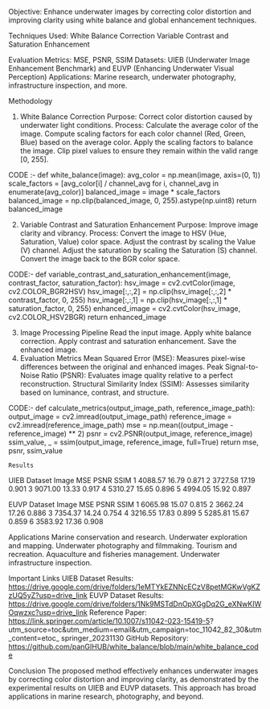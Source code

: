 Objective: Enhance underwater images by correcting color distortion and improving clarity using white balance and global enhancement techniques.

Techniques Used:
White Balance Correction
Variable Contrast and Saturation Enhancement


Evaluation Metrics: MSE, PSNR, SSIM
Datasets: UIEB (Underwater Image Enhancement Benchmark) and EUVP (Enhancing Underwater Visual Perception)
Applications: Marine research, underwater photography, infrastructure inspection, and more.

Methodology
1. White Balance Correction
Purpose: Correct color distortion caused by underwater light conditions.
Process:
Calculate the average color of the image.
Compute scaling factors for each color channel (Red, Green, Blue) based on the average color.
Apply the scaling factors to balance the image.
Clip pixel values to ensure they remain within the valid range [0, 255].

CODE :-
def white_balance(image):
    avg_color = np.mean(image, axis=(0, 1))
    scale_factors = [avg_color[i] / channel_avg for i, channel_avg in enumerate(avg_color)]
    balanced_image = image * scale_factors
    balanced_image = np.clip(balanced_image, 0, 255).astype(np.uint8)
    return balanced_image

2. Variable Contrast and Saturation Enhancement
Purpose: Improve image clarity and vibrancy.
Process:
Convert the image to HSV (Hue, Saturation, Value) color space.
Adjust the contrast by scaling the Value (V) channel.
Adjust the saturation by scaling the Saturation (S) channel.
Convert the image back to the BGR color space.

CODE:- 
def variable_contrast_and_saturation_enhancement(image, contrast_factor, saturation_factor):
    hsv_image = cv2.cvtColor(image, cv2.COLOR_BGR2HSV)
    hsv_image[:,:,2] = np.clip(hsv_image[:,:,2] * contrast_factor, 0, 255)
    hsv_image[:,:,1] = np.clip(hsv_image[:,:,1] * saturation_factor, 0, 255)
    enhanced_image = cv2.cvtColor(hsv_image, cv2.COLOR_HSV2BGR)
    return enhanced_image

    
3. Image Processing Pipeline
Read the input image.
Apply white balance correction.
Apply contrast and saturation enhancement.
Save the enhanced image.
4. Evaluation Metrics
Mean Squared Error (MSE): Measures pixel-wise differences between the original and enhanced images.
Peak Signal-to-Noise Ratio (PSNR): Evaluates image quality relative to a perfect reconstruction.
Structural Similarity Index (SSIM): Assesses similarity based on luminance, contrast, and structure.

CODE:- 
def calculate_metrics(output_image_path, reference_image_path):
    output_image = cv2.imread(output_image_path)
    reference_image = cv2.imread(reference_image_path)
    mse = np.mean((output_image - reference_image) ** 2)
    psnr = cv2.PSNR(output_image, reference_image)
    ssim_value, _ = ssim(output_image, reference_image, full=True)
    return mse, psnr, ssim_value

    Results
UIEB Dataset
Image	MSE	PSNR	SSIM
1	4088.57	16.79	0.871
2	3727.58	17.19	0.901
3	9071.00	13.33	0.917
4	5310.27	15.65	0.896
5	4994.05	15.92	0.897


EUVP Dataset
Image	MSE	PSNR	SSIM
1	6065.98	15.07	0.815
2	3662.24	17.26	0.886
3	7354.37	14.24	0.754
4	3216.55	17.83	0.899
5	5285.81	15.67	0.859
6	3583.92	17.36	0.908


Applications
Marine conservation and research.
Underwater exploration and mapping.
Underwater photography and filmmaking.
Tourism and recreation.
Aquaculture and fisheries management.
Underwater infrastructure inspection.

Important Links
UIEB Dataset Results: https://drive.google.com/drive/folders/1eMTYkEZNNcECzV8petMGKwVgKZzUQ5yZ?usp=drive_link
EUVP Dataset Results: https://drive.google.com/drive/folders/1Nk9MSTdDnOpXGgDq2G_eXNwKIWOqwzxc?usp=drive_link
Reference Paper: https://link.springer.com/article/10.1007/s11042-023-15419-5?
                 utm_source=toc&utm_medium=email&utm_campaign=toc_11042_82_30&utm_content=etoc_
                 springer_20231130
GitHub Repository: https://github.com/panGIHUB/white_balance/blob/main/white_balance_code

Conclusion
The proposed method effectively enhances underwater images by correcting color distortion and improving clarity, as demonstrated by the experimental results on UIEB and EUVP datasets. This approach has broad applications in marine research, photography, and beyond.

